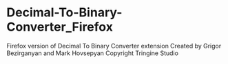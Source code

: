 # Decimal-To-Binary-Converter_Firefox
Firefox version of Decimal To Binary Converter extension
Created by Grigor Bezirganyan and Mark Hovsepyan
Copyright Tringine Studio